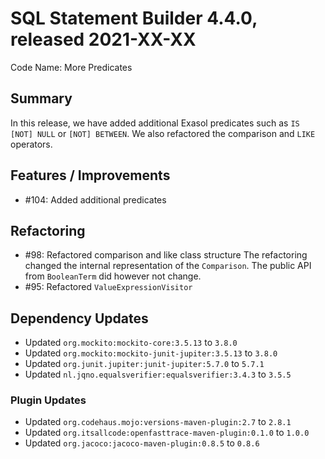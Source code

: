 # SQL Statement Builder 4.4.0, released 2021-XX-XX

Code Name: More Predicates

## Summary

In this release, we have added additional Exasol predicates such as `IS [NOT]
NULL` or `[NOT] BETWEEN`. We also refactored the comparison and `LIKE`
operators.

## Features / Improvements

* #104: Added additional predicates

## Refactoring
 
* #98: Refactored comparison and like class structure
   The refactoring changed the internal representation of the `Comparison`.
   The public API from `BooleanTerm` did however not change.
* #95: Refactored `ValueExpressionVisitor` 

## Dependency Updates

* Updated `org.mockito:mockito-core:3.5.13` to `3.8.0`
* Updated `org.mockito:mockito-junit-jupiter:3.5.13` to `3.8.0`
* Updated `org.junit.jupiter:junit-jupiter:5.7.0` to `5.7.1`
* Updated `nl.jqno.equalsverifier:equalsverifier:3.4.3` to `3.5.5`

### Plugin Updates

* Updated `org.codehaus.mojo:versions-maven-plugin:2.7` to `2.8.1`
* Updated `org.itsallcode:openfasttrace-maven-plugin:0.1.0` to `1.0.0`
* Updated `org.jacoco:jacoco-maven-plugin:0.8.5` to `0.8.6`

